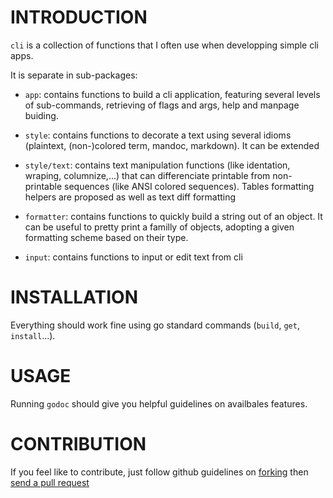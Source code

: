 # INTRODUCTION
`cli` is a collection of functions that I often use when developping simple cli
apps.

It is separate in sub-packages:
 - `app`: contains functions to build a cli application, featuring several
   levels of sub-commands, retrieving of flags and args, help and manpage
   buiding.

 - `style`: contains functions to decorate a text using several idioms
   (plaintext, (non-)colored term,  mandoc, markdown). It can be extended

 - `style/text`: contains text manipulation functions (like identation,
   wraping, columnize,...) that can differenciate printable from non-printable
   sequences (like ANSI colored sequences).  Tables formatting helpers are
   proposed as well as text diff formatting

 - `formatter`: contains functions to quickly build a string out of an object.
   It can be useful to pretty print a familly of objects, adopting a given
   formatting scheme based on their type.

 - `input`: contains functions to input or edit text from cli

# INSTALLATION
Everything should work fine using go standard commands (`build`, `get`,
`install`...).

# USAGE
Running `godoc` should give you helpful guidelines on availbales features.

# CONTRIBUTION
If you feel like to contribute, just follow github guidelines on
[forking](https://help.github.com/articles/fork-a-repo/) then [send a pull
request](https://help.github.com/articles/creating-a-pull-request/)

[modeline]: # ( vim: set fenc=utf-8 spell spl=en: )
